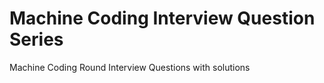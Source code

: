# Machine Coding Interview Question Series

Machine Coding Round Interview Questions with solutions
